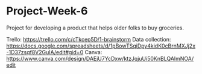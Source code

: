 # Project-Week-6
Project for developing a product that helps older folks to buy groceries.

Trello: https://trello.com/c/cTkcep5D/1-brainstorm
Data collection: https://docs.google.com/spreadsheets/d/1pBowTSqiDpy4kidK0cBrnMXJj2x-1D37zsqf8V2GuIA/edit#gid=0
Canva: https://www.canva.com/design/DAEjU7YcDxw/ktzJqjuUi50KnBLQAImNOA/edit
